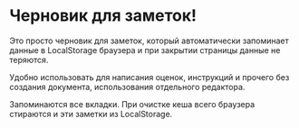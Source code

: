 # Черновик для заметок!

Это просто черновик для заметок, который автоматически запоминает данные в LocalStorage браузера и при закрытии страницы данные не теряются.

Удобно использовать для написания оценок, инструкций и прочего без создания документа, использования отдельного редактора.

Запоминаются все вкладки. При очистке кеша всего браузера стираются и эти заметки из LocalStorage.
